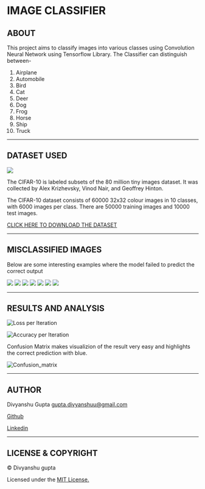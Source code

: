 # IMAGE CLASSIFIER 
## ABOUT
This project aims to classify images into various classes using Convolution Neural Network using Tensorflow Library. The Classifier can distinguish between-


1. Airplane           
2. Automobile
3. Bird										
4. Cat										
5. Deer										
6. Dog										
7. Frog										
8. Horse										
9. Ship										
10. Truck
---
## DATASET USED
   ![](https://storage.googleapis.com/kaggle-competitions/kaggle/3649/media/cifar-10.png)

The CIFAR-10 is labeled subsets of the 80 million tiny images dataset. It was collected by Alex Krizhevsky, Vinod Nair, and Geoffrey Hinton.

The CIFAR-10 dataset consists of 60000 32x32 colour images in 10 classes, with 6000 images per class. There are 50000 training images and 10000 test images.

[CLICK HERE TO DOWNLOAD THE DATASET](http://www.cs.toronto.edu/~kriz/cifar-10-python.tar.gz) 

---
## MISCLASSIFIED IMAGES
Below are some interesting examples where the model failed to predict the correct output

![](https://github.com/divi-gupta/Image_Classifier/blob/master/Misclassified_Results/1.png?raw=true)
![](https://github.com/divi-gupta/Image_Classifier/blob/master/Misclassified_Results/2.png?raw=true)
![](https://github.com/divi-gupta/Image_Classifier/blob/master/Misclassified_Results/3.png?raw=true)
![](https://github.com/divi-gupta/Image_Classifier/blob/master/Misclassified_Results/4.png?raw=true)
![](https://github.com/divi-gupta/Image_Classifier/blob/master/Misclassified_Results/5.png?raw=true)
![](https://github.com/divi-gupta/Image_Classifier/blob/master/Misclassified_Results/6.png?raw=true)
![](https://github.com/divi-gupta/Image_Classifier/blob/master/Misclassified_Results/7.png?raw=true)

---
## RESULTS AND ANALYSIS
![Loss per Iteration](https://github.com/divi-gupta/Image_Classifier/blob/master/plots/Loss%20per%20Iteration.png?raw=true)

![Accuracy per Iteration](https://github.com/divi-gupta/Image_Classifier/blob/master/plots/Accuracy_per_Iteration.png?raw=true)

Confusion Matrix makes visualizion of the result very easy and highlights the correct prediction with blue. 

![Confusion_matrix](https://github.com/divi-gupta/Image_Classifier/blob/master/plots/Confusion_matrix.png?raw=true)


---
## AUTHOR
Divyanshu Gupta <gupta.divyanshuu@gmail.com>


[Github](https://github.com/divi-gupta)

[Linkedin](www.linkedin.com/in/gupta--divyanshu)

---
## LICENSE & COPYRIGHT
© Divyanshu gupta 

Licensed under the [MIT License.](https://github.com/divi-gupta/Image_Classifier/blob/master/LICENSE.txt) 